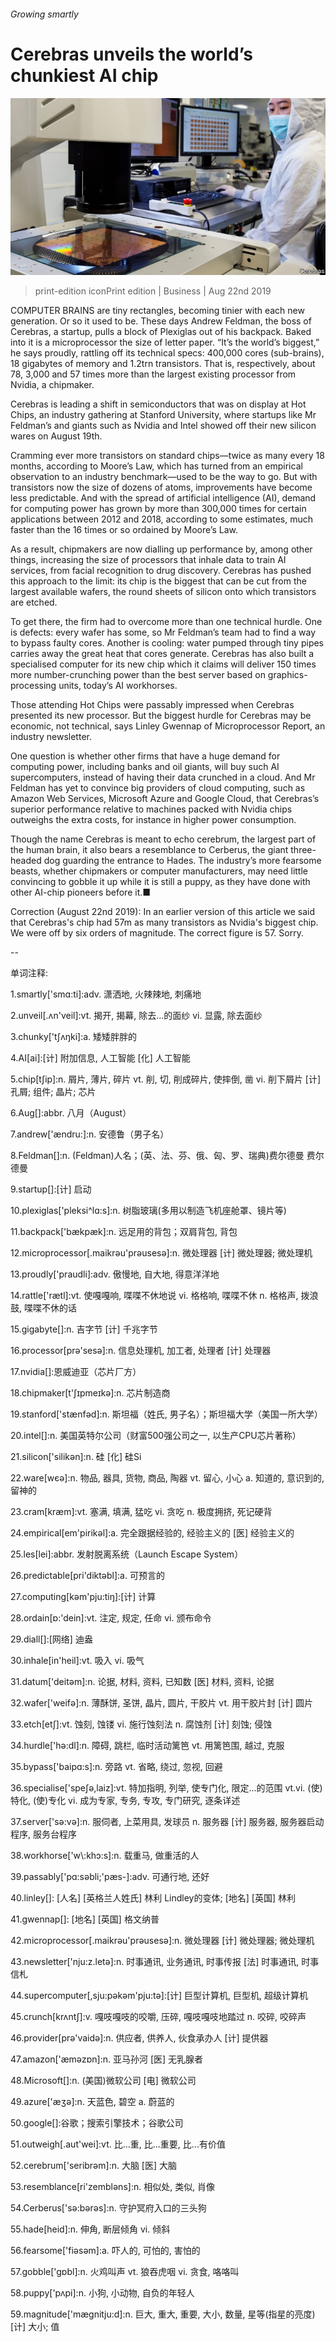 ###### Growing smartly

# Cerebras unveils the world’s chunkiest AI chip 

![image](images/20190824_WBP501.jpg) 

> print-edition iconPrint edition | Business | Aug 22nd 2019 

COMPUTER BRAINS are tiny rectangles, becoming tinier with each new generation. Or so it used to be. These days Andrew Feldman, the boss of Cerebras, a startup, pulls a block of Plexiglas out of his backpack. Baked into it is a microprocessor the size of letter paper. “It’s the world’s biggest,” he says proudly, rattling off its technical specs: 400,000 cores (sub-brains), 18 gigabytes of memory and 1.2trn transistors. That is, respectively, about 78, 3,000 and 57 times more than the largest existing processor from Nvidia, a chipmaker. 

Cerebras is leading a shift in semiconductors that was on display at Hot Chips, an industry gathering at Stanford University, where startups like Mr Feldman’s and giants such as Nvidia and Intel showed off their new silicon wares on August 19th. 

Cramming ever more transistors on standard chips—twice as many every 18 months, according to Moore’s Law, which has turned from an empirical observation to an industry benchmark—used to be the way to go. But with transistors now the size of dozens of atoms, improvements have become less predictable. And with the spread of artificial intelligence (AI), demand for computing power has grown by more than 300,000 times for certain applications between 2012 and 2018, according to some estimates, much faster than the 16 times or so ordained by Moore’s Law. 

As a result, chipmakers are now dialling up performance by, among other things, increasing the size of processors that inhale data to train AI services, from facial recognition to drug discovery. Cerebras has pushed this approach to the limit: its chip is the biggest that can be cut from the largest available wafers, the round sheets of silicon onto which transistors are etched. 

To get there, the firm had to overcome more than one technical hurdle. One is defects: every wafer has some, so Mr Feldman’s team had to find a way to bypass faulty cores. Another is cooling: water pumped through tiny pipes carries away the great heat that cores generate. Cerebras has also built a specialised computer for its new chip which it claims will deliver 150 times more number-crunching power than the best server based on graphics-processing units, today’s AI workhorses. 

Those attending Hot Chips were passably impressed when Cerebras presented its new processor. But the biggest hurdle for Cerebras may be economic, not technical, says Linley Gwennap of Microprocessor Report, an industry newsletter. 

One question is whether other firms that have a huge demand for computing power, including banks and oil giants, will buy such AI supercomputers, instead of having their data crunched in a cloud. And Mr Feldman has yet to convince big providers of cloud computing, such as Amazon Web Services, Microsoft Azure and Google Cloud, that Cerebras’s superior performance relative to machines packed with Nvidia chips outweighs the extra costs, for instance in higher power consumption. 

Though the name Cerebras is meant to echo cerebrum, the largest part of the human brain, it also bears a resemblance to Cerberus, the giant three-headed dog guarding the entrance to Hades. The industry’s more fearsome beasts, whether chipmakers or computer manufacturers, may need little convincing to gobble it up while it is still a puppy, as they have done with other AI-chip pioneers before it.■ 

Correction (August 22nd 2019): In an earlier version of this article we said that Cerebras's chip had 57m as many transistors as Nvidia's biggest chip. We were off by six orders of magnitude. The correct figure is 57. Sorry. 

-- 

 单词注释:

1.smartly['smɑ:ti]:adv. 潇洒地, 火辣辣地, 刺痛地 

2.unveil[.ʌn'veil]:vt. 揭开, 揭幕, 除去...的面纱 vi. 显露, 除去面纱 

3.chunky['tʃʌŋki]:a. 矮矮胖胖的 

4.AI[ai]:[计] 附加信息, 人工智能 [化] 人工智能 

5.chip[tʃip]:n. 屑片, 薄片, 碎片 vt. 削, 切, 削成碎片, 使摔倒, 凿 vi. 削下屑片 [计] 孔屑; 组件; 晶片; 芯片 

6.Aug[]:abbr. 八月（August） 

7.andrew['ændru:]:n. 安德鲁（男子名） 

8.Feldman[]:n. (Feldman)人名；(英、法、芬、俄、匈、罗、瑞典)费尔德曼 费尔德曼 

9.startup[]:[计] 启动 

10.plexiglas['pleksi^lɑ:s]:n. 树脂玻璃(多用以制造飞机座舱罩、镜片等) 

11.backpack['bækpæk]:n. 远足用的背包；双肩背包, 背包 

12.microprocessor[.maikrәu'prәusesә]:n. 微处理器 [计] 微处理器; 微处理机 

13.proudly['praudli]:adv. 傲慢地, 自大地, 得意洋洋地 

14.rattle['rætl]:vt. 使嘎嘎响, 喋喋不休地说 vi. 格格响, 喋喋不休 n. 格格声, 拨浪鼓, 喋喋不休的话 

15.gigabyte[]:n. 吉字节 [计] 千兆字节 

16.processor[prә'sesә]:n. 信息处理机, 加工者, 处理者 [计] 处理器 

17.nvidia[]:恩威迪亚（芯片厂方） 

18.chipmaker[t'ʃɪpmeɪkə]:n. 芯片制造商 

19.stanford['stænfәd]:n. 斯坦福（姓氏, 男子名）；斯坦福大学（美国一所大学） 

20.intel[]:n. 美国英特尔公司（财富500强公司之一, 以生产CPU芯片著称） 

21.silicon['silikәn]:n. 硅 [化] 硅Si 

22.ware[wєә]:n. 物品, 器具, 货物, 商品, 陶器 vt. 留心, 小心 a. 知道的, 意识到的, 留神的 

23.cram[kræm]:vt. 塞满, 填满, 猛吃 vi. 贪吃 n. 极度拥挤, 死记硬背 

24.empirical[em'pirikәl]:a. 完全跟据经验的, 经验主义的 [医] 经验主义的 

25.les[lei]:abbr. 发射脱离系统（Launch Escape System） 

26.predictable[pri'diktәbl]:a. 可预言的 

27.computing[kәm'pju:tiŋ]:[计] 计算 

28.ordain[ɒ:'dein]:vt. 注定, 规定, 任命 vi. 颁布命令 

29.diall[]:[网络] 迪盎 

30.inhale[in'heil]:vt. 吸入 vi. 吸气 

31.datum['deitәm]:n. 论据, 材料, 资料, 已知数 [医] 材料, 资料, 论据 

32.wafer['weifә]:n. 薄酥饼, 圣饼, 晶片, 圆片, 干胶片 vt. 用干胶片封 [计] 圆片 

33.etch[etʃ]:vt. 蚀刻, 蚀镂 vi. 施行蚀刻法 n. 腐蚀剂 [计] 刻蚀; 侵蚀 

34.hurdle['hә:dl]:n. 障碍, 跳栏, 临时活动篱笆 vt. 用篱笆围, 越过, 克服 

35.bypass['baipɑ:s]:n. 旁路 vt. 省略, 绕过, 忽视, 回避 

36.specialise['speʃә,laiz]:vt. 特加指明, 列举, 使专门化, 限定...的范围 vt.vi. (使)特化, (使)专化 vi. 成为专家, 专务, 专攻, 专门研究, 逐条详述 

37.server['sә:vә]:n. 服伺者, 上菜用具, 发球员 n. 服务器 [计] 服务器, 服务器启动程序, 服务台程序 

38.workhorse['w\\:khɔ:s]:n. 载重马, 做重活的人 

39.passably['pɑ:sәbli;'pæs-]:adv. 可通行地, 还好 

40.linley[]: [人名] [英格兰人姓氏] 林利 Lindley的变体; [地名] [英国] 林利 

41.gwennap[]: [地名] [英国] 格文纳普 

42.microprocessor[.maikrәu'prәusesә]:n. 微处理器 [计] 微处理器; 微处理机 

43.newsletter['nju:z.letә]:n. 时事通讯, 业务通讯, 时事传报 [法] 时事通讯, 时事信札 

44.supercomputer[,sju:pәkәm'pju:tә]:[计] 巨型计算机, 巨型机, 超级计算机 

45.crunch[krʌntʃ]:v. 嘎吱嘎吱的咬嚼, 压碎, 嘎吱嘎吱地踏过 n. 咬碎, 咬碎声 

46.provider[prә'vaidә]:n. 供应者, 供养人, 伙食承办人 [计] 提供器 

47.amazon['æmәzɒn]:n. 亚马孙河 [医] 无乳腺者 

48.Microsoft[]:n. (美国)微软公司 [电] 微软公司 

49.azure['æʒә]:n. 天蓝色, 碧空 a. 蔚蓝的 

50.google[]:谷歌；搜索引擎技术；谷歌公司 

51.outweigh[.aut'wei]:vt. 比...重, 比...重要, 比...有价值 

52.cerebrum['seribrәm]:n. 大脑 [医] 大脑 

53.resemblance[ri'zemblәns]:n. 相似处, 类似, 肖像 

54.Cerberus['sә:bәrәs]:n. 守护冥府入口的三头狗 

55.hade[heid]:n. 伸角, 断层倾角 vi. 倾斜 

56.fearsome['fiәsәm]:a. 吓人的, 可怕的, 害怕的 

57.gobble['gɒbl]:n. 火鸡叫声 vt. 狼吞虎咽 vi. 贪食, 咯咯叫 

58.puppy['pʌpi]:n. 小狗, 小动物, 自负的年轻人 

59.magnitude['mægnitju:d]:n. 巨大, 重大, 重要, 大小, 数量, 星等(指星的亮度) [计] 大小; 值 

